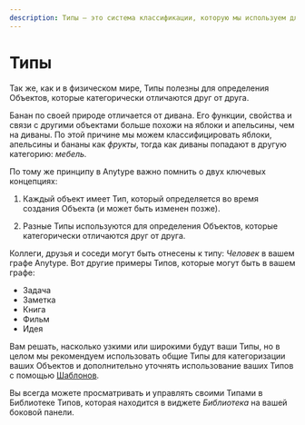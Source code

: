 ```yaml
---
description: Типы — это система классификации, которую мы используем для категоризации Объектов.
---
```


# Типы

Так же, как и в физическом мире, Типы полезны для определения Объектов, которые категорически отличаются друг от друга.

Банан по своей природе отличается от дивана. Его функции, свойства и связи с другими объектами больше похожи на яблоки и апельсины, чем на диваны. По этой причине мы можем классифицировать яблоки, апельсины и бананы как _фрукты_, тогда как диваны попадают в другую категорию: _мебель._

По тому же принципу в Anytype важно помнить о двух ключевых концепциях:

1) Каждый объект имеет Тип, который определяется во время создания Объекта (и может быть изменен позже).

2) Разные Типы используются для определения Объектов, которые категорически отличаются друг от друга.

Коллеги, друзья и соседи могут быть отнесены к типу: _Человек_ в вашем графе Anytype. Вот другие примеры Типов, которые могут быть в вашем графе:

* Задача
* Заметка
* Книга
* Фильм
* Идея

Вам решать, насколько узкими или широкими будут ваши Типы, но в целом мы рекомендуем использовать общие Типы для категоризации ваших Объектов и дополнительно уточнять использование ваших Типов с помощью [Шаблонов](../../use-cases/deep-dive-templates.md).

Вы всегда можете просматривать и управлять своими Типами в Библиотеке Типов, которая находится в виджете _Библиотека_ на вашей боковой панели.
